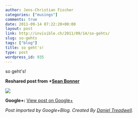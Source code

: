 ```yaml
---
author: Jens-Christian Fischer
categories: ["musings"]
comments: true
date: 2011-09-14 07:22:20+00:00
layout: post
link: http://invisible.ch/2011/09/14/so-gehts/
slug: so-gehts
tags: ["blog"]
title: so geht's!
type: post
wordpress_id: 935
---
```


so geht's!  
  
**Reshared post from +[Sean Bonner](https://plus.google.com/101629211371073711149)**  


<blockquote></blockquote>

  
[![](https://lh6.googleusercontent.com/-NP5Yq6ZIjas/TnA8U2bC6II/AAAAAAAAOAg/W2O4mEVE9Nc/bofa-paid-no-corporate-taxes-in-2009-and-2010.png)](https://lh6.googleusercontent.com/-NP5Yq6ZIjas/TnA8U2bC6II/AAAAAAAAOAg/W2O4mEVE9Nc/bofa-paid-no-corporate-taxes-in-2009-and-2010.png)

**Google+:** [View post on Google+](https://plus.google.com/109789939743085010576/posts/SdYEkLD1D77)

  
  
_Post imported by Google+Blog.  Created By [Daniel Treadwell](http://minimali.se/)._
